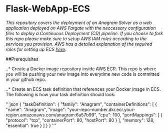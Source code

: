 # Flask-WebApp-ECS

*This repository covers the deployment of an Anagram Solver as a web application deployed on AWS Fargate with the neccessary 
configuration files to deploy a Continuous Deployment (CD) pipeline. If you choose to fork this repo please make sure to setup
AWS IAM roles according to the services you provision. AWS has a detailed explanation of the required roles for setting up ECS
[here](https://docs.aws.amazon.com/AmazonECS/latest/developerguide/IAM_policies.html).*


##Prerequisites

..* Create a Docker image repository inside AWS ECR. This repo is where you will be pushing your new image into everytime new
code is committed in your github repo. 

..* Create an ECS task definition that references your Docker image in ECS. The following is how your task definition should look:

'''json
{
  "taskDefinition": {
    "family": "Anagram",
    "containerDefinitions": [
      {
        "name": "Anagram",
        "image": "your-repo-number.dkr.ecr.your-region.amazonaws.com/anagram:6a57b99",
        "cpu": 100,
        "portMappings": [
          {
            "protocol": "tcp",
            "containerPort": 80,
            "hostPort": 80
          }
        ],
        "memory": 128,
        "essential": true
      }
    ]
  }
}
'''
